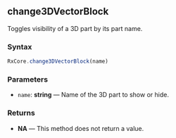 ## change3DVectorBlock

Toggles visibility of a 3D part by its part name.

### Syntax

```typescript
RxCore.change3DVectorBlock(name)
```

### Parameters

- `name`: **string** — Name of the 3D part to show or hide.

### Returns

- **NA** — This method does not return a value.